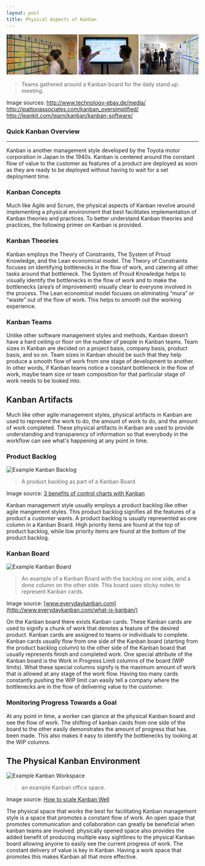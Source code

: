 ```yaml
---
layout: post
title: Physical Aspects of Kanban
---
```


![Example Kanban gatherings](https://raw.githubusercontent.com/css566/css566.github.io/gh-pages/images/SM_Unit_Physical_Kanban_4.png)  

> Teams gathered around a Kanban board for the daily stand up meeting.  


Image sources: http://www.technology-ebay.de/media/  
http://jpattonassociates.com/kanban_oversimplified/  
http://leankit.com/learn/kanban/kanban-software/  


### Quick Kanban Overview
-----
Kanban is another management style developed by the Toyota motor corporation in Japan in the 1940s. Kanban is centered around the constant flow of value to the customer as features of a product are deployed as soon as they are ready to be deployed without having to wait for a set deployment time.

### Kanban Concepts
Much like Agile and Scrum, the physical aspects of Kanban revolve around implementing a physical environment that best facilitates implementation of Kanban theories and practices. To better understand Kanban theories and practices, the following primer on Kanban is provided.

### Kanban Theories
Kanban employs the Theory of Constraints, The System of Proud Knowledge, and the Lean economical model. The Theory of Constraints focuses on identifying bottlenecks in the flow of work, and catering all other tasks around that bottleneck. The System of Proud Knowledge helps to visually identify the bottlenecks in the flow of work and to make the bottlenecks (area’s of improvement) visually clear to everyone involved in the process. The Lean economical model focuses on eliminating “mura” or “waste” out of the flow of work. This helps to smooth out the working experience.  

### Kanban Teams
Unlike other software management styles and methods, Kanban doesn’t have a hard ceiling or floor on the number of people in Kanban teams. Team sizes in Kanban are decided on a project basis, company basis, product basis, and so on. Team sizes in Kanban should be such that they help produce a smooth flow of work from one stage of development to another. In other words, if Kanban teams notice a constant bottleneck in the flow of work, maybe team size or team composition for that particular stage of work needs to be looked into.

## Kanban Artifacts
Much like other agile management styles, physical artifacts in Kanban are used to represent the work to do, the amount of work to do, and the amount of work completed. These physical artifacts in Kanban are used to provide understanding and transparency of information so that everybody in the workflow can see what's happening at any point in time.

### Product Backlog
![Example Kanban Backlog](https://kodcu.com/wp/wp-content/uploads/2013/07/kanban-board.jpg)  

> A product backlog as part of a Kanban Board 

Image source: [3 benefits of control charts with Kanban](https://en.kodcu.com/2013/09/3-benefits-of-control-charts-with-kanban/)  

Kanban management style usually employs a product backlog like other agile mangement styles. This product backlog signifies all the features of a product a customer wants. A product backlog is usually represented as one column in a Kanban Board. High priority items are found at the top of product backlog, while low priority items are found at the bottom of the product backlog.




### Kanban Board
![Example Kanban Board](http://i1.wp.com/www.everydaykanban.com/wp-content/uploads/2012/03/kanban-board.png)

> An example of a Kanban Board with the backlog on one side, and a done column on the other side. This board uses sticky notes to represent Kanban cards.

Image source: [www.everydaykanban.com](http://www.everydaykanban.com/what-is-kanban/)

On the Kanban board there exists Kanban cards. These Kanban cards are used to signify a chunk of work that denotes a feature of the desired product. Kanban cards are assigned to teams or individuals to complete. Kanban cards usually flow from one side of the Kanban board (starting from the product backlog column) to the other side of the Kanban board that usually represents finish and completed work. One special attribute of the Kanban board is the Work in Progress Limit columns of the board (WIP limits). What these special columns signify is the maximum amount of work that is allowed at any stage of the work flow. Having too many cards constantly pushing the WIP limit can easily tell a company where the bottlenecks are in the flow of delivering value to the customer.  


### Monitoring Progress Towards a Goal
At any point in time, a worker can glance at the physical Kanban board and see the flow of work. The shifting of kanban cards from one side of the board to the other easily demonstrates the amount of progress that has been made. This also makes it easy to identify the bottlenecks by looking at the WIP columns. 

## The Physical Kanban Environment 
![Example Kanban Workspace](http://static.kanbantool.com/blog/how-to-scale-kanban-well.PNG)  

> an example Kanban office space.

Image source: [How to scale Kanban Well](http://kanbantool.com/blog/how-to-scale-kanban-well)

The physical space that works the best for facilitating Kanban management style is a space that promotes a constant flow of work. An open space that promotes communication and collaboration can greatly be beneficial when kanban teams are involved. physically opened space also provides the added benefit of producing multiple easy sightlines to the physical Kanban board allowing anyone to easily see the current progress of work. The constant delivery of value is key in Kanban. Having a work space that promotes this makes Kanban all that more effective.

